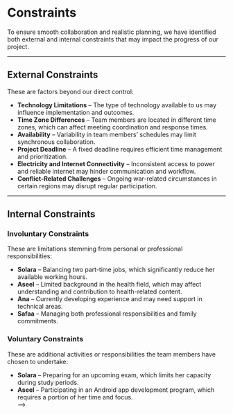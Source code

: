 # Constraints

To ensure smooth collaboration and realistic planning, we have identified both external and internal constraints that may impact the progress of our project.

---

## External Constraints
These are factors beyond our direct control:

- **Technology Limitations** – The type of technology available to us may influence implementation and outcomes.  
- **Time Zone Differences** – Team members are located in different time zones, which can affect meeting coordination and response times.  
- **Availability** – Variability in team members’ schedules may limit synchronous collaboration.  
- **Project Deadline** – A fixed deadline requires efficient time management and prioritization.  
- **Electricity and Internet Connectivity** – Inconsistent access to power and reliable internet may hinder communication and workflow.  
- **Conflict-Related Challenges** – Ongoing war-related circumstances in certain regions may disrupt regular participation.

---

## Internal Constraints

### Involuntary Constraints
These are limitations stemming from personal or professional responsibilities:

- **Solara** – Balancing two part-time jobs, which significantly reduce her available working hours.  
- **Aseel** – Limited background in the health field, which may affect understanding and contribution to health-related content.  
- **Ana** – Currently developing experience and may need support in technical areas.  
- **Safaa** – Managing both professional responsibilities and family commitments.

### Voluntary Constraints
These are additional activities or responsibilities the team members have chosen to undertake:

- **Solara** – Preparing for an upcoming exam, which limits her capacity during study periods.  
- **Aseel** – Participating in an Android app development program, which requires a portion of her time and focus.  
-->
